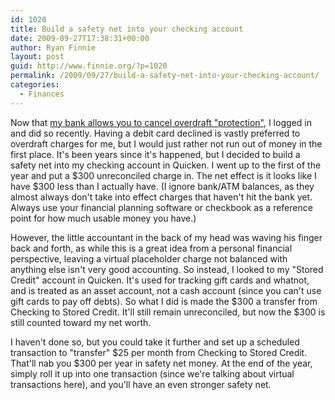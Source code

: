 ```yaml
---
id: 1020
title: Build a safety net into your checking account
date: 2009-09-27T17:38:31+00:00
author: Ryan Finnie
layout: post
guid: http://www.finnie.org/?p=1020
permalink: /2009/09/27/build-a-safety-net-into-your-checking-account/
categories:
  - Finances
---
```

Now that [my bank allows you to cancel overdraft "protection"](http://www.consumerismcommentary.com/2009/09/24/wells-fargo-joins-bank-of-america-and-chase-with-new-overdraft-policies/), I logged in and did so recently. Having a debit card declined is vastly preferred to overdraft charges for me, but I would just rather not run out of money in the first place. It's been years since it's happened, but I decided to build a safety net into my checking account in Quicken. I went up to the first of the year and put a $300 unreconciled charge in. The net effect is it looks like I have $300 less than I actually have. (I ignore bank/ATM balances, as they almost always don't take into effect charges that haven't hit the bank yet. Always use your financial planning software or checkbook as a reference point for how much usable money you have.)

However, the little accountant in the back of my head was waving his finger back and forth, as while this is a great idea from a personal financial perspective, leaving a virtual placeholder charge not balanced with anything else isn't very good accounting. So instead, I looked to my "Stored Credit" account in Quicken. It's used for tracking gift cards and whatnot, and is treated as an asset account, not a cash account (since you can't use gift cards to pay off debts). So what I did is made the $300 a transfer from Checking to Stored Credit. It'll still remain unreconciled, but now the $300 is still counted toward my net worth.

I haven't done so, but you could take it further and set up a scheduled transaction to "transfer" $25 per month from Checking to Stored Credit. That'll nab you $300 per year in safety net money. At the end of the year, simply roll it up into one transaction (since we're talking about virtual transactions here), and you'll have an even stronger safety net.

